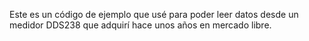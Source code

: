 Este es un código de ejemplo que usé para poder leer datos desde un medidor DDS238 que adquirí hace unos años en mercado libre.
